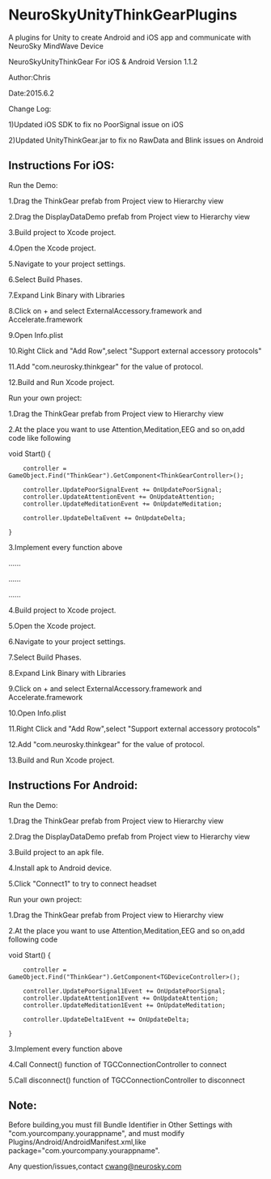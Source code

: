 # NeuroSkyUnityThinkGearPlugins
A plugins for Unity to create Android and iOS app and communicate with NeuroSky MindWave Device


NeuroSkyUnityThinkGear For iOS & Android Version 1.1.2

Author:Chris

Date:2015.6.2

Change Log:

1)Updated iOS SDK to fix no PoorSignal issue on iOS

2)Updated UnityThinkGear.jar to fix no RawData and Blink issues on Android 


Instructions For iOS:
--------------------------------------

Run the Demo:

1.Drag the ThinkGear prefab from Project view to Hierarchy view

2.Drag the DisplayDataDemo prefab from Project view to Hierarchy view

3.Build project to Xcode project.

4.Open the Xcode project.

5.Navigate to your project settings.

6.Select Build Phases.

7.Expand Link Binary with Libraries

8.Click on + and select ExternalAccessory.framework and Accelerate.framework

9.Open Info.plist

10.Right Click and "Add Row",select "Support external accessory protocols"

11.Add "com.neurosky.thinkgear" for the value of protocol.

12.Build and Run Xcode project.


Run your own project:

1.Drag the ThinkGear prefab from Project view to Hierarchy view	

2.At the place you want to use Attention,Meditation,EEG and so on,add code like following

   void Start()
    {
		
		controller = GameObject.Find("ThinkGear").GetComponent<ThinkGearController>();
		
		controller.UpdatePoorSignalEvent += OnUpdatePoorSignal;
		controller.UpdateAttentionEvent += OnUpdateAttention;
		controller.UpdateMeditationEvent += OnUpdateMeditation;
		
		controller.UpdateDeltaEvent += OnUpdateDelta;
		
    }
    

3.Implement every function above

......

......

......

4.Build project to Xcode project.

5.Open the Xcode project.

6.Navigate to your project settings.

7.Select Build Phases.

8.Expand Link Binary with Libraries

9.Click on + and select ExternalAccessory.framework and Accelerate.framework

10.Open Info.plist

11.Right Click and "Add Row",select "Support external accessory protocols"

12.Add "com.neurosky.thinkgear" for the value of protocol.

13.Build and Run Xcode project.



Instructions For Android:
--------------------------------------


Run the Demo:

1.Drag the ThinkGear prefab from Project view to Hierarchy view

2.Drag the DisplayDataDemo prefab from Project view to Hierarchy view

3.Build project to an apk file.

4.Install apk to Android device.

5.Click "Connect1" to try to connect headset



Run your own project:

1.Drag the ThinkGear prefab from Project view to Hierarchy view	

2.At the place you want to use Attention,Meditation,EEG and so on,add following code

   void Start()
    {
		
		controller = GameObject.Find("ThinkGear").GetComponent<TGDeviceController>();
		
		controller.UpdatePoorSignal1Event += OnUpdatePoorSignal;
		controller.UpdateAttention1Event += OnUpdateAttention;
		controller.UpdateMeditation1Event += OnUpdateMeditation;
		
		controller.UpdateDelta1Event += OnUpdateDelta;
		
    }
    

3.Implement every function above

4.Call Connect() function of TGCConnectionController to connect

5.Call disconnect() function of TGCConnectionController to disconnect


Note:
--------------------------------------
Before building,you must fill Bundle Identifier in Other Settings with "com.yourcompany.yourappname",
and must modify Plugins/Android/AndroidManifest.xml,like package="com.yourcompany.yourappname".

Any question/issues,contact cwang@neurosky.com

